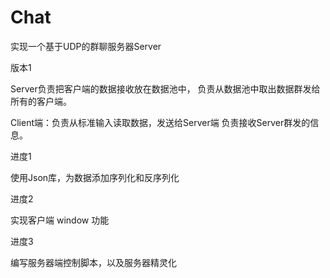 # Chat
实现一个基于UDP的群聊服务器Server

版本1

Server负责把客户端的数据接收放在数据池中，
负责从数据池中取出数据群发给所有的客户端。

Client端：负责从标准输入读取数据，发送给Server端
          负责接收Server群发的信息。

进度1

使用Json库，为数据添加序列化和反序列化

进度2

实现客户端 window 功能

进度3

编写服务器端控制脚本，以及服务器精灵化



